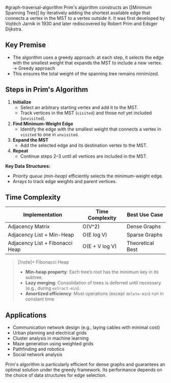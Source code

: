 #graph-traversal-algorithm
Prim's algorithm constructs an [[Minimum Spanning Tree]] by iteratively adding the shortest available edge that connects a vertex in the MST to a vertex outside it. It was first developed by Vojtěch Jarník in 1930 and later rediscovered by Robert Prim and Edsger Dijkstra.
## Key Premise
- The algorithm uses a greedy approach: at each step, it selects the edge with the smallest weight that expands the MST to include a new vertex. → Greedy approach
- This ensures the total weight of the spanning tree remains minimized.
## Steps in Prim's Algorithm
1. **Initialize**
    - Select an arbitrary starting vertex and add it to the MST.
    - Track vertices in the MST (`visited`) and those not yet included (`unvisited`).
2. **Find Minimum-Weight Edge**
    - Identify the edge with the smallest weight that connects a vertex in `visited` to one in `unvisited`.
3. **Expand the MST**
    - Add the selected edge and its destination vertex to the MST.
4. **Repeat**
    - Continue steps 2–3 until all vertices are included in the MST.

**Key Data Structures:**
- *Priority queue (min-heap)* efficiently selects the minimum-weight edge.
- Arrays to track edge weights and parent vertices.

## Time Complexity

| Implementation                  | Time Complexity | Best Use Case    |
| ------------------------------- | --------------- | ---------------- |
| Adjacency Matrix                | O(V^2)          | Dense Graphs     |
| Adjacency List + Min-Heap       | O(E log V)      | Sparse Graphs    |
| Adjacency List + Fibonacci Heap | O(E + V log V)  | Theoretical Best |
>[!note]+ Fibonacci Heap
>- **Min-heap property**: Each tree’s root has the minimum key in its subtree.
>- **Lazy merging**: Consolidation of trees is deferred until necessary (e.g., during `extract-min`).
>- **Amortized efficiency**: Most operations (except `delete-min`) run in constant time
## Applications
- Communication network design (e.g., laying cables with minimal cost)
- Urban planning and electrical grids
- Cluster analysis in machine learning
- Maze generation using weighted grids
- Pathfinding and robotics
- Social network analysis

Prim's algorithm is particularly efficient for dense graphs and guarantees an optimal solution under the greedy framework. Its performance depends on the choice of data structures for edge selection.
